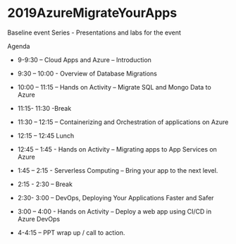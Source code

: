 # 2019AzureMigrateYourApps
Baseline event Series - Presentations and labs for the event

Agenda
 - 9-9:30 – Cloud Apps and Azure – Introduction 

 - 9:30 – 10:00 - Overview of Database Migrations

 - 10:00 – 11:15 – Hands on Activity – Migrate SQL and Mongo Data to Azure

 - 11:15- 11:30 -Break

 - 11:30 – 12:15  – Containerizing and Orchestration of applications on Azure

 - 12:15 – 12:45 Lunch

 - 12:45 – 1:45 - Hands on Activity – Migrating apps to App Services on Azure 

 - 1:45 – 2:15 - Serverless Computing – Bring your app to the next level. 

 - 2:15  - 2:30 – Break

 - 2:30- 3:00 –  DevOps, Deploying Your Applications Faster and Safer

 - 3:00 – 4:00  - Hands on Activity – Deploy a web app using CI/CD in Azure DevOps 

 - 4-4:15 – PPT wrap up / call to action.

